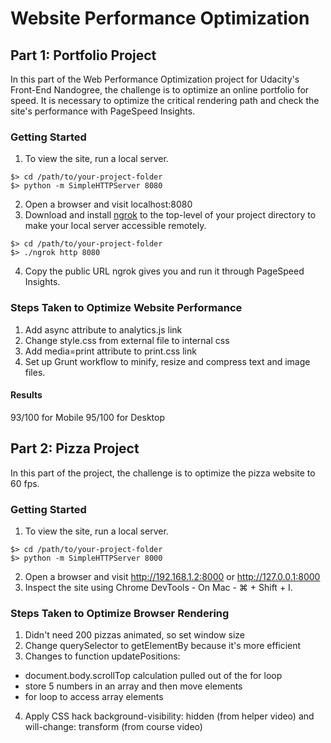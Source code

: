 # Website Performance Optimization

## Part 1: Portfolio Project

In this part of the Web Performance Optimization project for Udacity's Front-End Nandogree, the challenge is to optimize an online portfolio for speed. It is necessary to optimize the critical rendering path and check the site's performance with PageSpeed Insights.

### Getting Started
1. To view the site, run a local server.
```
$> cd /path/to/your-project-folder
$> python -m SimpleHTTPServer 8080
```
2. Open a browser and visit localhost:8080
3. Download and install [ngrok](https://ngrok.com/) to the top-level of your project directory to make your local server accessible remotely.
```
$> cd /path/to/your-project-folder
$> ./ngrok http 8080
```
4. Copy the public URL ngrok gives you and run it through PageSpeed Insights.

### Steps Taken to Optimize Website Performance
1. Add async attribute to analytics.js link
2. Change style.css from external file to internal css
3. Add media=print attribute to print.css link
4. Set up Grunt workflow to minify, resize and compress text and image files.

#### Results
93/100 for Mobile
95/100 for Desktop

## Part 2: Pizza Project

In this part of the project, the challenge is to optimize the pizza website to 60 fps.

### Getting Started
1. To view the site, run a local server.
```
$> cd /path/to/your-project-folder
$> python -m SimpleHTTPServer 8000
```
2. Open a browser and visit http://192.168.1.2:8000 or http://127.0.0.1:8000
3. Inspect the site using Chrome DevTools - On Mac - ⌘ + Shift + I.

### Steps Taken to Optimize Browser Rendering
1. Didn't need 200 pizzas animated, so set window size
2. Change querySelector to getElementBy because it's more efficient
3. Changes to function updatePositions:
* document.body.scrollTop calculation pulled out of the for loop
* store 5 numbers in an array and then move elements
* for loop to access array elements
4. Apply CSS hack background-visibility: hidden (from helper video) and will-change: transform (from course video)
